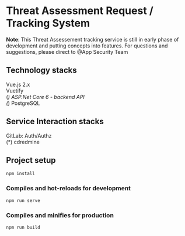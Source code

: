# Threat Assessment Request / Tracking System

**Note**: This Threat Assessement tracking service is still in early phase of development and putting concepts into features.  For questions and suggestions, please direct to @App Security Team

## Technology stacks
Vue.js 2.x \
Vuetify \
(*) ASP.Net Core 6 - backend API \
(*) PostgreSQL

## Service Interaction stacks
GitLab: Auth/Authz \
(*) cdredmine

## Project setup
```
npm install
```

### Compiles and hot-reloads for development
```
npm run serve
```

### Compiles and minifies for production
```
npm run build
```
